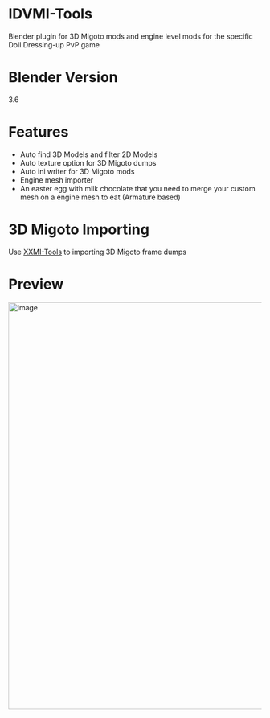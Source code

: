 # IDVMI-Tools
Blender plugin for 3D Migoto mods and engine level mods for the specific Doll Dressing-up PvP game

# Blender Version
3.6

# Features
- Auto find 3D Models and filter 2D Models
- Auto texture option for 3D Migoto dumps
- Auto ini writer for 3D Migoto mods
- Engine mesh importer
- An easter egg with milk chocolate that you need to merge your custom mesh on a engine mesh to eat (Armature based)

# 3D Migoto Importing
Use [XXMI-Tools](https://github.com/leotorrez/XXMITools) to importing 3D Migoto frame dumps

# Preview
<img width="1509" height="810" alt="image" src="https://github.com/user-attachments/assets/1765e11f-10dd-49cb-a349-da3ae8b7cbde" />
